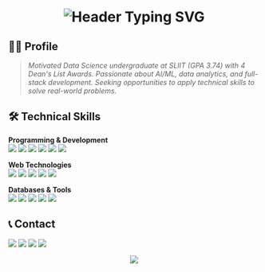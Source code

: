 <!-- Dynamic header with banner image -->
<h1 align="center"> 
  <img src="https://readme-typing-svg.herokuapp.com?font=Fira+Code&weight=600&size=26&duration=4000&pause=1000&color=22D3EE&center=true&vCenter=true&width=500&lines=Chanupa+Athsara;Data+Science+Undergraduate;AI%2FML+%7C+Full-Stack+Developer" alt="Header Typing SVG">
</h1>

## 👨‍💻 Profile
> *Motivated Data Science undergraduate at SLIIT (GPA 3.74) with 4 Dean's List Awards. Passionate about AI/ML, data analytics, and full-stack development. Seeking opportunities to apply technical skills to solve real-world problems.*

## 🛠️ Technical Skills
**Programming & Development**  
![](https://img.shields.io/badge/-Java-007396?logo=java&logoColor=white)
![](https://img.shields.io/badge/-Python-3776AB?logo=python&logoColor=white)
![](https://img.shields.io/badge/-JavaScript-F7DF1E?logo=javascript&logoColor=black)
![](https://img.shields.io/badge/-PHP-777BB4?logo=php&logoColor=white)
![](https://img.shields.io/badge/-C++-00599C?logo=c%2B%2B&logoColor=white)
![](https://img.shields.io/badge/-Kotlin-7F52FF?logo=kotlin&logoColor=white)

**Web Technologies**  
![](https://img.shields.io/badge/-React-61DAFB?logo=react&logoColor=black)
![](https://img.shields.io/badge/-Node.js-339933?logo=node.js&logoColor=white)
![](https://img.shields.io/badge/-Express-000000?logo=express&logoColor=white)
![](https://img.shields.io/badge/-HTML5-E34F26?logo=html5&logoColor=white)
![](https://img.shields.io/badge/-CSS3-1572B6?logo=css3&logoColor=white)

**Databases & Tools**  
![](https://img.shields.io/badge/-MySQL-4479A1?logo=mysql&logoColor=white)
![](https://img.shields.io/badge/-MongoDB-47A248?logo=mongodb&logoColor=white)
![](https://img.shields.io/badge/-Git-F05032?logo=git&logoColor=white)
![](https://img.shields.io/badge/-Postman-FF6C37?logo=postman&logoColor=white)
![](https://img.shields.io/badge/-OpenCV-5C3EE8?logo=opencv&logoColor=white)

## 📞 Contact
[![](https://img.shields.io/badge/Gmail-athsara141@gmail.com-D14836?logo=gmail)](mailto:athsara141@gmail.com)
[![](https://img.shields.io/badge/LinkedIn-chanupa--athsara-0077B5?logo=linkedin)](https://www.linkedin.com/in/chanupa-athsara-4a78a8236/)
[![](https://img.shields.io/badge/Portfolio-chanupa.tech-4285F4?logo=google-chrome)](http://www.chanupa.tech/)
[![](https://img.shields.io/badge/Phone-%2B94766992183-green?logo=whatsapp)](tel:+94766992183)

<div align="center">
  <a href="https://github.com/chanupa2002?tab=repositories">
    <img src="https://capsule-render.vercel.app/api?type=waving&color=gradient&height=150&section=footer&text=Explore%20My%20Projects%20→&fontSize=24&fontAlignY=70">
  </a>
</div>
